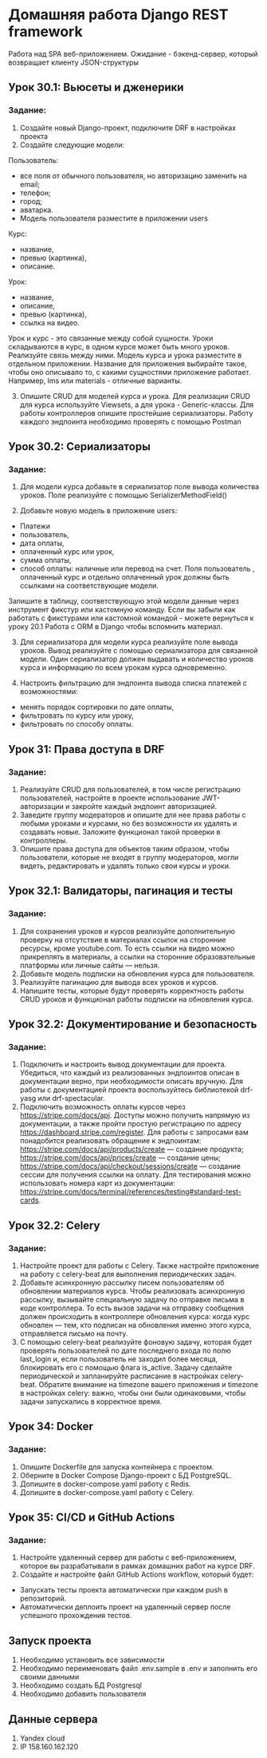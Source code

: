 # Домашняя работа Django REST framework
Работа над SPA веб-приложением.
Ожидание - бэкенд-сервер, который возвращает клиенту JSON-структуры
##   Урок 30.1: Вьюсеты и дженерики
### Задание:
1. Создайте новый Django-проект, подключите DRF в настройках проекта
2. Создайте следующие модели:

Пользователь:
- все поля от обычного пользователя, но авторизацию заменить на email;
- телефон;
- город;
- аватарка.
- Модель пользователя разместите в приложении users

Курс:
- название,
- превью (картинка),
- описание.

Урок:
- название,
- описание,
- превью (картинка),
- ссылка на видео.

Урок и курс - это связанные между собой сущности. Уроки складываются в курс, в одном курсе может быть много уроков. Реализуйте связь между ними.
Модель курса и урока разместите в отдельном приложении. Название для приложения выбирайте такое, чтобы оно описывало то, с какими сущностями приложение работает. Например, lms или materials - отличные варианты.

3. Опишите CRUD для моделей курса и урока. Для реализации CRUD для курса используйте Viewsets, а для урока - Generic-классы.
Для работы контроллеров опишите простейшие сериализаторы. Работу каждого эндпоинта необходимо проверять с помощью Postman

##   Урок 30.2: Сериализаторы
### Задание:
1. Для модели курса добавьте в сериализатор поле вывода количества уроков. Поле реализуйте с помощью 
SerializerMethodField()

2. Добавьте новую модель в приложение users:
- Платежи
- пользователь,
- дата оплаты,
- оплаченный курс или урок,
- сумма оплаты,
- способ оплаты: наличные или перевод на счет.
Поля пользователь , оплаченный курс и отдельно оплаченный урок должны быть ссылками на соответствующие модели.

Запишите в таблицу, соответствующую этой модели данные через инструмент фикстур или кастомную команду.
Если вы забыли как работать с фикстурами или кастомной командой - можете вернуться к уроку 20.1 Работа с ORM в Django чтобы вспомнить материал.

3. Для сериализатора для модели курса реализуйте поле вывода уроков. Вывод реализуйте с помощью сериализатора для связанной модели.
Один сериализатор должен выдавать и количество уроков курса и информацию по всем урокам курса одновременно.

4. Настроить фильтрацию для эндпоинта вывода списка платежей с возможностями:
- менять порядок сортировки по дате оплаты,
- фильтровать по курсу или уроку,
- фильтровать по способу оплаты.

##   Урок 31: Права доступа в DRF
### Задание:
1. Реализуйте CRUD для пользователей, в том числе регистрацию пользователей, настройте в проекте использование JWT-авторизации и закройте каждый эндпоинт авторизацией.
2. Заведите группу модераторов и опишите для нее права работы с любыми уроками и курсами, но без возможности их удалять и создавать новые. Заложите функционал такой проверки в контроллеры.
3. Опишите права доступа для объектов таким образом, чтобы пользователи, которые не входят в группу модераторов, могли видеть, редактировать и удалять только свои курсы и уроки.

##   Урок 32.1: Валидаторы, пагинация и тесты
### Задание:
1. Для сохранения уроков и курсов реализуйте дополнительную проверку на отсутствие в материалах ссылок на сторонние ресурсы, кроме youtube.com.
То есть ссылки на видео можно прикреплять в материалы, а ссылки на сторонние образовательные платформы или личные сайты — нельзя.
2. Добавьте модель подписки на обновления курса для пользователя.
3. Реализуйте пагинацию для вывода всех уроков и курсов.
4. Напишите тесты, которые будут проверять корректность работы CRUD уроков и функционал работы подписки на обновления курса.

##   Урок 32.2: Документирование и безопасность
### Задание:
1. Подключить и настроить вывод документации для проекта. Убедиться, что каждый из реализованных эндпоинтов описан в документации верно, при необходимости описать вручную.
Для работы с документацией проекта воспользуйтесь библиотекой drf-yasg или drf-spectacular.
2. Подключить возможность оплаты курсов через https://stripe.com/docs/api.
Доступы можно получить напрямую из документации, а также пройти простую регистрацию по адресу https://dashboard.stripe.com/register.
Для работы с запросами вам понадобится реализовать обращение к эндпоинтам:
https://stripe.com/docs/api/products/create — создание продукта;
https://stripe.com/docs/api/prices/create — создание цены;
https://stripe.com/docs/api/checkout/sessions/create — создание сессии для получения ссылки на оплату.
Для тестирования можно использовать номера карт из документации: https://stripe.com/docs/terminal/references/testing#standard-test-cards.

##   Урок 32.2: Celery
### Задание:
1. Настройте проект для работы с Celery. Также настройте приложение на работу с celery-beat для выполнения периодических задач.
2. Добавьте асинхронную рассылку писем пользователям об обновлении материалов курса.
Чтобы реализовать асинхронную рассылку, вызывайте специальную задачу по отправке письма в коде контроллера. То есть вызов задачи на отправку сообщения должен происходить в контроллере обновления курса: когда курс обновлен — тем, кто подписан на обновления именно этого курса, отправляется письмо на почту.
3. С помощью celery-beat реализуйте фоновую задачу, которая будет проверять пользователей по дате последнего входа по полю 
last_login и, если пользователь не заходил более месяца, блокировать его с помощью флага is_active.
Задачу сделайте периодической и запланируйте расписание в настройках celery-beat.
Обратите внимание на timezone вашего приложения и timezone в настройках celery: важно, чтобы они были одинаковыми, чтобы задачи запускались в корректное время.

##   Урок 34: Docker
### Задание:
1. Опишите Dockerfile для запуска контейнера с проектом.
2. Оберните в Docker Compose Django-проект с БД PostgreSQL.
3. Допишите в docker-compose.yaml работу с Redis.
4. Допишите в docker-compose.yaml работу с Celery.

##   Урок 35: CI/CD и GitHub Actions
### Задание:
1. Настройте удаленный сервер для работы с веб-приложением, которое вы разрабатывали в рамках домашних работ на курсе DRF.
2. Создайте и настройте файл GitHub Actions workflow, который будет:
- Запускать тесты проекта автоматически при каждом push в репозиторий.
- Автоматически деплоить проект на удаленный сервер после успешного прохождения тестов.

## Запуск проекта
1. Необходимо установить все зависимости
2. Необходимо переименовать файл .env.sample в .env и заполнить его своими данными
3. Необходимо создать БД Postgresql
4. Необходимо добавить пользователя

## Данные сервера
1. Yandex cloud
2. IP 158.160.162.120
